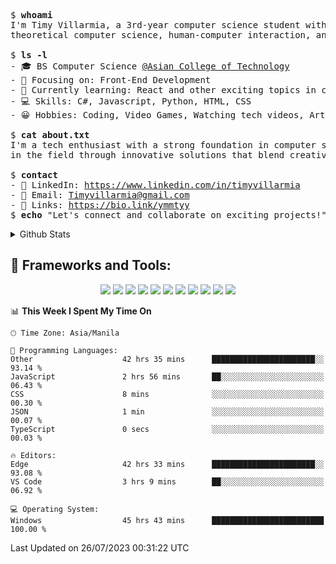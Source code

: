 <pre>
$ <strong>whoami</strong>
I'm Timy Villarmia, a 3rd-year computer science student with a wide range of interests in software engineering, 
theoretical computer science, human-computer interaction, and all things tech.
  
$ <strong>ls -l</strong>
- 🎓 BS Computer Science <a href="https://act.edu.ph/">@Asian College of Technology</a>  
- 🔭 Focusing on: Front-End Development
- 🌱 Currently learning: React and other exciting topics in computer science.
- 💻 Skills: C#, Javascript, Python, HTML, CSS
- 😀 Hobbies: Coding, Video Games, Watching tech videos, Arts

$ <strong>cat about.txt</strong>
I'm a tech enthusiast with a strong foundation in computer science, eager to make a meaningful impact 
in the field through innovative solutions that blend creativity and technical expertise.

$ <strong>contact</strong>
- 💼 LinkedIn: <a href="https://www.linkedin.com/in/timyvillarmia">https://www.linkedin.com/in/timyvillarmia</a>  
- 📧 Email: <a href="mailto: Timyvillarmia@gmail.com">Timyvillarmia@gmail.com</a>  
- 🔗 Links: <a href="https://bio.link/ymmtyy">https://bio.link/ymmtyy</a>  
$ <strong>echo</strong> "Let's connect and collaborate on exciting projects!"
</pre>

<!-- - 🌐 Website: [Your Personal Website]
 -->
<!-- $ <strong>history</strong>
- Bachelor's in Computer Science
- Intern at [Company Name]
- Contributed to [Open Source Project] -->
<details>
<summary>Github Stats</summary>

<table align="center" width="100%"> 
  <tr> 
    <td align="center" colspan="2"> 
     <img src="https://github-profile-summary-cards.vercel.app/api/cards/profile-details?username=TimyVillarmia&theme=dark"/>
    </td> 
  </tr> 
   <tr> 
    <td align="center"> 
       <img src="https://github-readme-stats.vercel.app/api?username=TimyVillarmia&show_icons=true&theme=dark" />
    </td> 
    <td align="center">
      <img src="https://github-readme-stats.vercel.app/api/top-langs/?username=TimyVillarmia&layout=compact&count_private=true&theme=dark"/>
    </td> 
   </tr> 
</table>

</details>



## 🚀 Frameworks and Tools:
<p align="center">
<!--  <img src="https://img.shields.io/badge/React-20232A?style=for-the-badge&logo=react&logoColor=61DAFB"/>
 <img src="https://img.shields.io/badge/Vite-B73BFE?style=for-the-badge&logo=vite&logoColor=FFD62E"/> -->
  <img src="https://img.shields.io/badge/React-20232A?style=for-the-badge&logo=react&logoColor=61DAFB"/>
 <img src="https://img.shields.io/badge/Bootstrap-563D7C?style=for-the-badge&logo=bootstrap&logoColor=white"/>
 <img src="https://img.shields.io/badge/Microsoft%20SQL%20Server-CC2927?style=for-the-badge&logo=microsoft%20sql%20server&logoColor=white"/>
 <img src="https://img.shields.io/badge/VSCode-0078D4?style=for-the-badge&logo=visual%20studio%20code&logoColor=white"/>
 <img src="https://img.shields.io/badge/Visual_Studio-5C2D91?style=for-the-badge&logo=visual%20studio&logoColor=white"/>
 <img src="https://img.shields.io/badge/PyCharm-000000.svg?&style=for-the-badge&logo=PyCharm&logoColor=white"/>
 <img src="https://img.shields.io/badge/GIT-E44C30?style=for-the-badge&logo=git&logoColor=white"/>
 <img src="https://img.shields.io/badge/Jupyter-F37626.svg?&style=for-the-badge&logo=Jupyter&logoColor=white"/>
 <img src="https://img.shields.io/badge/Figma-F24E1E?style=for-the-badge&logo=figma&logoColor=white"/>
 <img src="https://img.shields.io/badge/.NET-512BD4?style=for-the-badge&logo=dotnet&logoColor=white"/>
 <img src="https://img.shields.io/badge/Windows-0078D6?style=for-the-badge&logo=windows&logoColor=white"/>
 

</p>






<!--START_SECTION:waka-->
📊 **This Week I Spent My Time On** 

```text
🕑︎ Time Zone: Asia/Manila

💬 Programming Languages: 
Other                    42 hrs 35 mins      ███████████████████████░░   93.14 % 
JavaScript               2 hrs 56 mins       ██░░░░░░░░░░░░░░░░░░░░░░░   06.43 % 
CSS                      8 mins              ░░░░░░░░░░░░░░░░░░░░░░░░░   00.30 % 
JSON                     1 min               ░░░░░░░░░░░░░░░░░░░░░░░░░   00.07 % 
TypeScript               0 secs              ░░░░░░░░░░░░░░░░░░░░░░░░░   00.03 % 

🔥 Editors: 
Edge                     42 hrs 33 mins      ███████████████████████░░   93.08 % 
VS Code                  3 hrs 9 mins        ██░░░░░░░░░░░░░░░░░░░░░░░   06.92 % 

💻 Operating System: 
Windows                  45 hrs 43 mins      █████████████████████████   100.00 % 
```


 Last Updated on 26/07/2023 00:31:22 UTC
<!--END_SECTION:waka--> 




                                                                                                           
                                                               
                                                                                                     

